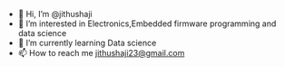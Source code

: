 - 👋 Hi, I’m @jithushaji
- 👀 I’m interested in Electronics,Embedded firmware programming and data science
- 🌱 I’m currently learning Data science
- 📫 How to reach me jithushaji23@gmail.com


